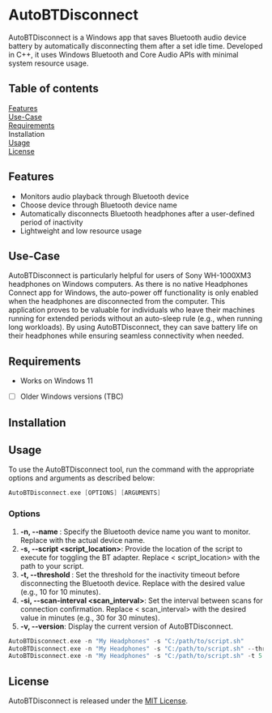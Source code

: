 # AutoBTDisconnect

AutoBTDisconnect is a Windows app that saves Bluetooth audio device battery by automatically disconnecting them after a
set idle time. Developed in C++, it uses Windows Bluetooth and Core Audio APIs with minimal system resource usage.

## Table of contents

[Features](#features)<br>
[Use-Case](#use-case)<br>
[Requirements](#requirements)<br>
Installation<br>
[Usage](#usage)<br>
[License](#license)<br>

## Features

- Monitors audio playback through Bluetooth device
- Choose device through Bluetooth device name
- Automatically disconnects Bluetooth headphones after a user-defined period of inactivity
- Lightweight and low resource usage

## Use-Case

AutoBTDisconnect is particularly helpful for users of Sony WH-1000XM3 headphones on Windows computers. As there is no
native Headphones Connect app for Windows, the auto-power off functionality is only enabled when the headphones are
disconnected from the computer. This application proves to be valuable for individuals who leave their machines running
for extended periods without an auto-sleep rule (e.g., when running long workloads). By using AutoBTDisconnect, they can
save battery life on their headphones while ensuring seamless connectivity when needed.

## Requirements

- Works on Windows 11
- [ ] Older Windows versions (TBC)

## Installation

## Usage

To use the AutoBTDisconnect tool, run the command with the appropriate options and arguments as described below:

```c++
AutoBTDisconnect.exe [OPTIONS] [ARGUMENTS]
```

### Options

1. **-n, --name <deviceName>**: Specify the Bluetooth device name you want to monitor. Replace <deviceName> with the actual
   device name.
2. **-s, --script <script_location>**: Provide the location of the script to execute for toggling the BT adapter. Replace <
   script_location> with the path to your script.
3. **-t, --threshold <threshold>**: Set the threshold for the inactivity timeout before disconnecting the Bluetooth device.
   Replace <threshold> with the desired value (e.g., 10 for 10 minutes).
4. **-si, --scan-interval <scan_interval>**: Set the interval between scans for connection confirmation. Replace <
   scan_interval> with the desired value in minutes (e.g., 30 for 30 minutes).
5. **-v, --version**: Display the current version of AutoBTDisconnect.

```c++
AutoBTDisconnect.exe -n "My Headphones" -s "C:/path/to/script.sh"
AutoBTDisconnect.exe -n "My Headphones" -s "C:/path/to/script.sh" --threshold 10 --scan-interval 30
AutoBTDisconnect.exe -n "My Headphones" -s "C:/path/to/script.sh" -t 5 -si 2
```

## License

AutoBTDisconnect is released under the [MIT License](/LICENSE).

